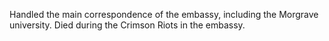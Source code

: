 Handled the main correspondence of the embassy, including the Morgrave university. Died during the Crimson Riots in the embassy.